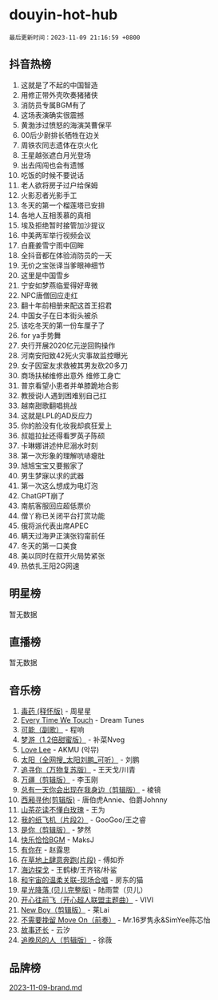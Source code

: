 # douyin-hot-hub

`最后更新时间：2023-11-09 21:16:59 +0800`

## 抖音热榜

1. 这就是了不起的中国智造
1. 用修正带外壳吹奏猪猪侠
1. 消防员专属BGM有了
1. 这场表演确实很震撼
1. 黄渤涉过愤怒的海演哭曹保平
1. 00后少尉排长牺牲在边关
1. 周铁农同志遗体在京火化
1. 王星越张遮白月光登场
1. 出去闯闯也会有遗憾
1. 吃饭的时候不要说话
1. 老人欲将房子过户给保姆
1. 火影忍者光影手工
1. 冬天的第一个榴莲塔已安排
1. 各地人互相羡慕的真相
1. 埃及拒绝暂时接管加沙提议
1. 中美两军举行视频会议
1. 白鹿姜雪宁雨中回眸
1. 全抖音都在体验消防员的一天
1. 无价之宝张译当爹眼神细节
1. 这里是中国雪乡
1. 宁安如梦燕临爱得好卑微
1. NPC唐僧回应走红
1. 翻十年前相册来配这首王招君
1. 中国女子在日本街头被杀
1. 该吃冬天的第一份车厘子了
1. for ya手势舞
1. 央行开展2020亿元逆回购操作
1. 河南安阳致42死火灾事故监控曝光
1. 女子因室友求救被其男友砍20多刀
1. 商场扶梯维修出意外 维修工身亡
1. 普京看望小患者并单膝跪地合影
1. 教授说i人遇到困难别自己扛
1. 越南甜歌翻唱挑战
1. 这就是LPL的AD反应力
1. 你的脸没有化妆我却疯狂爱上
1. 叔姐拉扯还得看罗英子陈硕
1. 卡琳娜讲述仲尼溺水时刻
1. 第一次形象的理解吭哧瘪肚
1. 旭旭宝宝又要搬家了
1. 男生梦寐以求的武器
1. 第一次这么想成为电灯泡
1. ChatGPT崩了
1. 南航客服回应超低票价
1. 僧丫称已关闭平台打赏功能
1. 俄将派代表出席APEC
1. 瞒天过海尹正演张钧甯前任
1. 冬天的第一口美食
1. 美以同时在叙开火局势紧张
1. 热依扎王阳2G网速

## 明星榜

暂无数据

## 直播榜

暂无数据

## 音乐榜

1. [毒药 (释怀版)](https://sf6-cdn-tos.douyinstatic.com/obj/tos-cn-ve-2774/oYILMEAzspdZBIzy4frJNB8ZHPHWAhiwowd4Ad) - 周星星
1. [Every Time We Touch](https://sf3-cdn-tos.douyinstatic.com/obj/tos-cn-ve-2774/ogN6lUKQeBBfEVhIOMikG1CcJjugxk1tztZyhP) - Dream Tunes
1. [可能（副歌）](https://sf6-cdn-tos.douyinstatic.com/obj/tos-cn-ve-2774/cde1731888894259b333569393c2fb51) - 程响
1. [梦游（1.2倍甜蜜版）](https://sf6-cdn-tos.douyinstatic.com/obj/tos-cn-ve-2774/o4gyAUm8hwufoEABmwVIiQtHsFuGzAEEWtNMzo) - 补菜Nveg
1. [Love Lee](https://sf3-cdn-tos.douyinstatic.com/obj/tos-cn-ve-2774/o05GbkJGbCBTdDnMtB0fwOYgkeZp23vrWQDQBS) - AKMU (악뮤)
1. [太阳（全网搜_太阳刘鹏_可听）](https://sf6-cdn-tos.douyinstatic.com/obj/tos-cn-ve-2774/ogWbyIQnlBFImVbeDocRdCIYtBHlbJXgfZMvgz) - 刘鹏
1. [追寻你（万物复苏版）](https://sf6-cdn-tos.douyinstatic.com/obj/tos-cn-ve-2774/oYeAZJsbjIDit9APmBg8u6uDUQnHmoCf3gbo74) - 王天戈/川青
1. [万疆（剪辑版）](https://sf3-cdn-tos.douyinstatic.com/obj/tos-cn-ve-2774/ooG7oVgFlDTelKCjCsTTobQvbdtj1BBQXnfZd8) - 李玉刚
1. [总有一天你会出现在我身边（剪辑版）](https://sf3-cdn-tos.douyinstatic.com/obj/tos-cn-ve-2774/oMLsHwhWW7CYoAhoWB9EXUQIzNBsfAJxpAoxCU) - 棱镜
1. [西厢寻他(剪辑版)](https://sf6-cdn-tos.douyinstatic.com/obj/tos-cn-ve-2774/oUsAVfAQKlRNxEv5qxvIB8o5qmIWUcXbzJKJhw) - 唐伯虎Annie、伯爵Johnny
1. [山茶花读不懂白玫瑰](https://sf6-cdn-tos.douyinstatic.com/obj/tos-cn-ve-2774/osfn8B7DktrRHEPJgPCfDbw7QDQEkwC16BxZg9) - 王为
1. [我的纸飞机（片段2）](https://sf3-cdn-tos.douyinstatic.com/obj/tos-cn-ve-2774/oM2ZrKcg2CD5AeRB2gkeXOFB1IxAGJdZPazYHf) - GooGoo/王之睿
1. [是你（剪辑版）](https://sf6-cdn-tos.douyinstatic.com/obj/tos-cn-ve-2774/46019dae783c4c969944217fe1cfafc4) - 梦然
1. [快乐恰恰BGM](https://sf3-cdn-tos.douyinstatic.com/obj/tos-cn-ve-2774/07b173ca7d2f40f3ba0b97ac7fa3a44a) - MaksJ
1. [有你在](https://sf3-cdn-tos.douyinstatic.com/obj/tos-cn-ve-2774/o8zImmNsI8B0yfAW5FKAB1oBhkMAlIrwsZEi1V) - 赵露思
1. [在草地上肆意奔跑(片段)](https://sf3-cdn-tos.douyinstatic.com/obj/tos-cn-ve-2774/8831d494742f45dabdfa8adb8b817259) - 傅如乔
1. [海边探戈](https://sf3-cdn-tos.douyinstatic.com/obj/tos-cn-ve-2774/os9gE0VQCGqt6VQkZDyBBYvfSDY0QFe3vVmubn) - 王鹤棣/王齐铭/朴鲨
1. [和宇宙的温柔关联-现场合唱](https://sf6-cdn-tos.douyinstatic.com/obj/tos-cn-ve-2774/o0hONGDYQBgk0e5bqDeQOonVmncA6tC2nBwZLT) - 房东的猫
1. [星光降落 (贝儿完整版)](https://sf6-cdn-tos.douyinstatic.com/obj/tos-cn-ve-2774/okwB9hAwyAtsFFkFBzAX1hOOfQuIoMNs0W2Mwr) - 陆雨萱（贝儿）
1. [开心往前飞（开心超人联盟主题曲）](https://sf3-cdn-tos.douyinstatic.com/obj/tos-cn-ve-2774/9d8fb7c82cf1421fb93a9fe925275e0a) - VIVI
1. [New Boy（剪辑版）](https://sf6-cdn-tos.douyinstatic.com/obj/tos-cn-ve-2774/oAozkaGFcPxBerw7nBQfYf8z6CgCZAblDka2cl) - 莱Lai
1. [不需要挽留 Move On（前奏）](https://sf3-cdn-tos.douyinstatic.com/obj/tos-cn-ve-2774/ooCBhgCCkF4nExzQL9WZSUbitfA8IsDkgQIYhe) - Mr.16罗隽永&SimYee陈芯怡
1. [故事还长](https://sf6-cdn-tos.douyinstatic.com/obj/tos-cn-ve-2774/30a26758c8594f0ab81ac675c33ee2c5) - 云汐
1. [追晚风的人（剪辑版）](https://sf6-cdn-tos.douyinstatic.com/obj/tos-cn-ve-2774/560835060af84ac29cd5c12e2a98f7eb) - 徐薇

## 品牌榜

[2023-11-09-brand.md](2023-11-09-brand.md)
